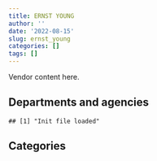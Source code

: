 ```yaml
---
title: ERNST YOUNG
author: ''
date: '2022-08-15'
slug: ernst_young
categories: []
tags: []
---
```


<script src="/rmarkdown-libs/htmlwidgets/htmlwidgets.js"></script>
<link href="/rmarkdown-libs/datatables-css/datatables-crosstalk.css" rel="stylesheet" />
<script src="/rmarkdown-libs/datatables-binding/datatables.js"></script>
<script src="/rmarkdown-libs/jquery/jquery-3.6.0.min.js"></script>
<link href="/rmarkdown-libs/dt-core-bootstrap/css/dataTables.bootstrap.min.css" rel="stylesheet" />
<link href="/rmarkdown-libs/dt-core-bootstrap/css/dataTables.bootstrap.extra.css" rel="stylesheet" />
<script src="/rmarkdown-libs/dt-core-bootstrap/js/jquery.dataTables.min.js"></script>
<script src="/rmarkdown-libs/dt-core-bootstrap/js/dataTables.bootstrap.min.js"></script>
<link href="/rmarkdown-libs/crosstalk/css/crosstalk.min.css" rel="stylesheet" />
<script src="/rmarkdown-libs/crosstalk/js/crosstalk.min.js"></script>
<script src="/rmarkdown-libs/htmlwidgets/htmlwidgets.js"></script>
<link href="/rmarkdown-libs/datatables-css/datatables-crosstalk.css" rel="stylesheet" />
<script src="/rmarkdown-libs/datatables-binding/datatables.js"></script>
<script src="/rmarkdown-libs/jquery/jquery-3.6.0.min.js"></script>
<link href="/rmarkdown-libs/dt-core-bootstrap/css/dataTables.bootstrap.min.css" rel="stylesheet" />
<link href="/rmarkdown-libs/dt-core-bootstrap/css/dataTables.bootstrap.extra.css" rel="stylesheet" />
<script src="/rmarkdown-libs/dt-core-bootstrap/js/jquery.dataTables.min.js"></script>
<script src="/rmarkdown-libs/dt-core-bootstrap/js/dataTables.bootstrap.min.js"></script>
<link href="/rmarkdown-libs/crosstalk/css/crosstalk.min.css" rel="stylesheet" />
<script src="/rmarkdown-libs/crosstalk/js/crosstalk.min.js"></script>

Vendor content here.

## Departments and agencies

    ## [1] "Init file loaded"

<div id="htmlwidget-1" style="width:100%;height:auto;" class="datatables html-widget"></div>
<script type="application/json" data-for="htmlwidget-1">{"x":{"style":"bootstrap","filter":"none","vertical":false,"data":[["<a href=\"/departments/aandc-aadnc/\">Crown-Indigenous Relations and Northern Affairs Canada | Relations Couronne-Autochtones et Affaires du Nord Canada<\/a>","<a href=\"/departments/cannor/\">Canadian Northern Economic Development Agency | Agence canadienne de développement économique du Nord<\/a>","<a href=\"/departments/cbsa-asfc/\">Canada Border Services Agency | Agence des services frontaliers du Canada<\/a>","<a href=\"/departments/cer-rec/\">Canada Energy Regulator | La Régie de l’énergie du Canada<\/a>","<a href=\"/departments/cfia-acia/\">Canadian Food Inspection Agency | Agence canadienne d'inspection des aliments<\/a>","<a href=\"/departments/cic/\">Immigration, Refugees and Citizenship Canada | Immigration, Réfugiés et Citoyenneté Canada<\/a>","<a href=\"/departments/cihr-irsc/\">Canadian Institutes of Health Research | Instituts de recherche en santé du Canada<\/a>","<a href=\"/departments/cnsc-ccsn/\">Canadian Nuclear Safety Commission | Commission canadienne de sûreté nucléaire<\/a>","<a href=\"/departments/cra-arc/\">Canada Revenue Agency | Agence du revenu du Canada<\/a>","<a href=\"/departments/csc-scc/\">Correctional Service of Canada | Service correctionnel du Canada<\/a>","<a href=\"/departments/csps-efpc/\">Canada School of Public Service | École de la fonction publique du Canada<\/a>","<a href=\"/departments/dfatd-maecd/\">Global Affairs Canada | Affaires mondiales Canada<\/a>","<a href=\"/departments/dnd-mdn/\">National Defence | Défense nationale<\/a>","<a href=\"/departments/ec/\">Environment and Climate Change Canada | Environnement et Changement climatique Canada<\/a>","<a href=\"/departments/esdc-edsc/\">Employment and Social Development Canada | Emploi et Développement social Canada<\/a>","<a href=\"/departments/fcac-acfc/\">Financial Consumer Agency of Canada | Agence de la consommation en matière financière du Canada<\/a>","<a href=\"/departments/feddevontario/\">Federal Economic Development Agency for Southern Ontario | Agence fédérale de développement économique pour le Sud de l'Ontario<\/a>","<a href=\"/departments/fin/\">Department of Finance Canada | Ministère des Finances Canada<\/a>","<a href=\"/departments/fja-cmf/\">Office of the Commissioner for Federal Judicial Affairs Canada | Commissariat à la magistrature fédérale Canada<\/a>","<a href=\"/departments/ic/\">Innovation, Science and Economic Development Canada | Innovation, Sciences et Développement économique Canada<\/a>","<a href=\"/departments/infc/\">Infrastructure Canada | Infrastructure Canada<\/a>","<a href=\"/departments/isc-sac/\">Indigenous Services Canada | Services aux Autochtones Canada<\/a>","<a href=\"/departments/jus/\">Department of Justice Canada | Ministère de la Justice Canada<\/a>","<a href=\"/departments/lac-bac/\">Library and Archives Canada | Bibliothèque et Archives Canada<\/a>","<a href=\"/departments/nbc-ccbn/\">The National Battlefields Commission | Commission des champs de bataille nationaux<\/a>","<a href=\"/departments/nrc-cnrc/\">National Research Council Canada | Conseil national de recherches Canada<\/a>","<a href=\"/departments/nrcan-rncan/\">Natural Resources Canada | Ressources naturelles Canada<\/a>","<a href=\"/departments/nserc-crsng/\">Natural Sciences and Engineering Research Council of Canada | Conseil de recherches en sciences naturelles et en génie du Canada<\/a>","<a href=\"/departments/oag-bvg/\">Office of the Auditor General of Canada | Bureau du vérificateur général du Canada<\/a>","<a href=\"/departments/osfi-bsif/\">Office of the Superintendent of Financial Institutions Canada | Bureau du surintendant des institutions financières Canada<\/a>","<a href=\"/departments/pc/\">Parks Canada | Parcs Canada<\/a>","<a href=\"/departments/pch/\">Canadian Heritage | Patrimoine canadien<\/a>","<a href=\"/departments/ppsc-sppc/\">Public Prosecution Service of Canada | Service des poursuites pénales du Canada<\/a>","<a href=\"/departments/pwgsc-tpsgc/\">Public Services and Procurement Canada | Services publics et Approvisionnement Canada<\/a>","<a href=\"/departments/ssc-spc/\">Shared Services Canada | Services partagés Canada<\/a>","<a href=\"/departments/statcan/\">Statistics Canada | Statistique Canada<\/a>","<a href=\"/departments/tbs-sct/\">Treasury Board of Canada Secretariat | Secrétariat du Conseil du Trésor du Canada<\/a>","<a href=\"/departments/tc/\">Transport Canada | Transports Canada<\/a>","<a href=\"/departments/wd-deo/\">Western Economic Diversification Canada | Diversification de l'économie de l'Ouest Canada<\/a>"],["$  272,353.99","$   32,235.40","$  931,026.86","$1,214,351.38",null,"$   98,347.67","$  104,631.34",null,"$  799,457.75","$   68,837.60",null,"$1,167,618.84","$  179,470.68",null,"$4,746,112.14","$   17,356.80","$   99,153.00","$   33,888.70",null,"$   39,952.81","$   22,600.00","$  360,410.94",null,null,"$   25,754.00","$   55,714.30","$        0.00","$   53,248.45","$  214,211.00","$   11,300.00",null,"$   81,500.82",null,"$2,248,953.37","$   24,860.00","$   65,513.62","$  905,624.79","$   24,998.42",null],["$  297,030.23","$   33,050.35","$  510,934.97","$  868,811.49",null,null,"$   42,663.18",null,"$  799,457.75","$   38,838.48",null,"$  674,553.66","$1,642,131.84",null,"$5,545,675.31",null,"$   97,946.58",null,"$   23,340.00","$  125,866.55",null,"$  360,410.94",null,"$   24,144.75","$   25,754.40","$  184,870.18","$        0.00","$   78,108.45","$  367,533.05","$   25,000.00","$   24,990.00","$   92,011.91","$    3,211.10","$2,784,596.18",null,"$  160,486.38","$1,578,979.82","$  487,332.28",null],["$  297,844.01",null,"$  101,836.58","$   66,961.18","$   13,195.97","$   57,143.28","$   65,653.17",null,"$  801,648.05","$   38,944.89",null,"$1,376,081.25","$1,214,185.03",null,"$4,774,945.48",null,"$   16,950.00",null,null,"$  225,111.41","$   53,763.78","$  361,398.37",null,"$   19,308.49","$   24,950.00","$  185,376.67","$  147,414.15","$   78,946.39","$  330,803.25",null,null,"$   87,104.40","$    6,880.93","$3,237,071.27","$  123,121.41",null,"$1,161,937.17","$1,675,108.10",null],["$  409,253.56",null,"$  190,360.70","$   39,973.50","$   20,704.03","$   81,220.82","$   65,654.71","$  103,042.11","$  799,457.75","$   38,838.48","$   80,761.14","$1,164,387.71","$4,461,573.32","$   54,771.22","$   69,400.39",null,null,null,null,"$  151,047.95","$   60,360.57",null,"$   38,985.00","$    9,987.15","$   24,950.00","$  229,201.63","$   22,922.60","$   34,924.13","$  425,102.35","$   71,376.73","$   97,728.75","$  109,953.78",null,"$2,386,033.12","$  393,684.85","$   11,735.05","$  817,066.34","$1,578,664.51","$   26,250.00"]],"container":"<table class=\"table table-striped table-hover row-border order-column display\">\n  <thead>\n    <tr>\n      <th>Department<\/th>\n      <th>2017-2018<\/th>\n      <th>2018-2019<\/th>\n      <th>2019-2020<\/th>\n      <th>2020-2021<\/th>\n    <\/tr>\n  <\/thead>\n<\/table>","options":{"order":[[4,"desc"]],"pageLength":10,"autoWidth":true,"columnDefs":[],"orderClasses":false}},"evals":[],"jsHooks":[]}</script>

## Categories

<div id="htmlwidget-2" style="width:100%;height:auto;" class="datatables html-widget"></div>
<script type="application/json" data-for="htmlwidget-2">{"x":{"style":"bootstrap","filter":"none","vertical":false,"data":[["<a href=\"/categories/1_facilities_and_construction/\">1_facilities_and_construction<\/a>","<a href=\"/categories/10_office_management/\">10_office_management<\/a>","<a href=\"/categories/11_defence/\">11_defence<\/a>","<a href=\"/categories/2_professional_services/\">2_professional_services<\/a>","<a href=\"/categories/3_information_technology/\">3_information_technology<\/a>","<a href=\"/categories/4_medical/\">4_medical<\/a>","<a href=\"/categories/9_human_capital/\">9_human_capital<\/a>",null],["$    74,944.42","$         0.00",null,"$ 8,595,603.53","$ 4,269,848.15","$   103,017.60","$   810,757.75","$    45,313.21"],["$   660,000.00","$         0.00",null,"$10,040,897.38","$ 5,369,163.60",null,"$   827,668.85",null],["$   307,020.63","$         0.00",null,"$10,711,331.85","$ 4,677,253.24",null,"$   848,078.98",null],["$   368,386.02","$         0.00","$   224,757.00","$12,277,554.25","$   387,483.88",null,"$   811,192.80",null]],"container":"<table class=\"table table-striped table-hover row-border order-column display\">\n  <thead>\n    <tr>\n      <th>Category<\/th>\n      <th>2017-2018<\/th>\n      <th>2018-2019<\/th>\n      <th>2019-2020<\/th>\n      <th>2020-2021<\/th>\n    <\/tr>\n  <\/thead>\n<\/table>","options":{"order":[[4,"desc"]],"pageLength":20,"autoWidth":true,"columnDefs":[],"orderClasses":false,"lengthMenu":[10,20,25,50,100]}},"evals":[],"jsHooks":[]}</script>
